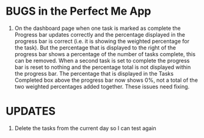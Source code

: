 # BUGS in the Perfect Me App

1. On the dashboard page when one task is marked as complete the Progress bar updates correctly and the percentage displayed in the progress bar is correct (i.e. it is showing the weighted percentage for the task). But the percentage that is displayed to the right of the progress bar shows a percentage of the number of tasks complete, this can be removed. When a second task is set to complete the progress bar is reset to nothing and the percentage total is not displayed within the progress bar. The percentage that is displayed in the Tasks Completed box above the progress bar now shows 0%, not a total of the two weighted percentages added together. These issues need fixing.

# UPDATES

1. Delete the tasks from the current day so I can test again

